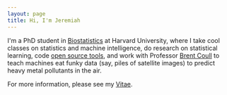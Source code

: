 ```yaml
---
layout: page
title: Hi, I'm Jeremiah
---
```



I'm a PhD student in [Biostatistics](http://www.hsph.harvard.edu/biostatistics/) at Harvard University, where I take cool classes on statistics and machine intelligence, 
do research on statistical learning, code [open source tools](/software/), and work with Professor [Brent Coull](http://www.hsph.harvard.edu/brent-coull/) to teach machines eat funky data (say, piles of satellite images) to predict heavy metal pollutants in the air.

<!-- 
i wrangle Pig, analyze in R and Python, power large-scale computation with C, and visualize in ggplot and d3.js. Shiny 

I love things that are <span style="color:black">elegantly simple</span> and <span style="color:black">deadly functional</span>, and never hesitate to  impose this aesthetic principle on all the things that I do.
--> 

For more information, please see my [Vitae](/download/cv/cv.pdf).